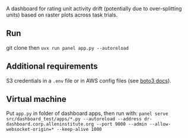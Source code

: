 A dashboard for rating unit activity drift (potentially due to over-splitting units) based on
raster plots across task trials.

## Run
git clone then `uvx run panel app.py --autoreload`

## Additional requirements
S3 credentials in a `.env` file or in AWS config files (see [boto3 docs](https://boto3.amazonaws.com/v1/documentation/api/latest/guide/credentials.html)).

## Virtual machine
Put `app.py` in folder of dashboard apps, then run with: 
`panel serve src/dashboard_test/apps/*.py --autoreload --address dr-dashboard.corp.alleninstitute.org --port 9000 --admin --allow-websocket-origin=* --keep-alive 1000` 